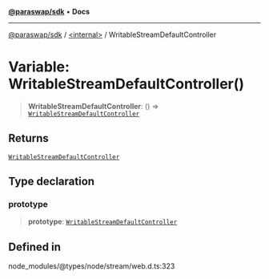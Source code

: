 [**@paraswap/sdk**](../../README.md) • **Docs**

***

[@paraswap/sdk](../../globals.md) / [\<internal\>](../README.md) / WritableStreamDefaultController

# Variable: WritableStreamDefaultController()

> **WritableStreamDefaultController**: () => [`WritableStreamDefaultController`](../interfaces/WritableStreamDefaultController.md)

## Returns

[`WritableStreamDefaultController`](../interfaces/WritableStreamDefaultController.md)

## Type declaration

### prototype

> **prototype**: [`WritableStreamDefaultController`](../interfaces/WritableStreamDefaultController.md)

## Defined in

node\_modules/@types/node/stream/web.d.ts:323
